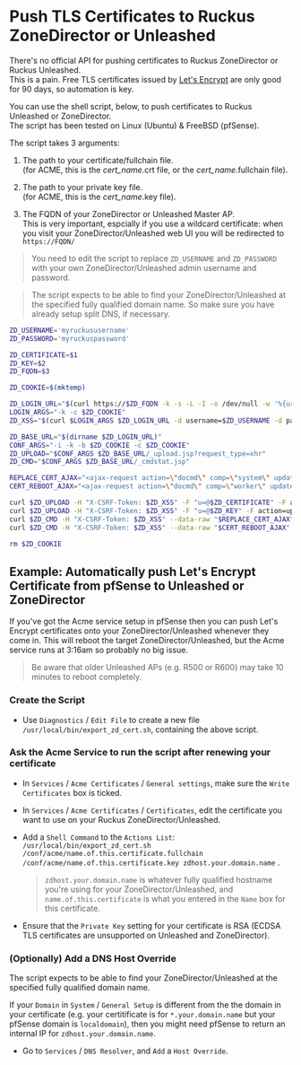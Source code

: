 # Push TLS Certificates to Ruckus ZoneDirector or Unleashed

There's no official API for pushing certificates to Ruckus ZoneDirector or Ruckus Unleashed.  
This is a pain. Free TLS certificates issued by [Let's Encrypt](https://letsencrypt.org) are only good for 90 days, so automation is key.

You can use the shell script, below, to push certificates to Ruckus Unleashed or ZoneDirector.  
The script has been tested on Linux (Ubuntu) & FreeBSD (pfSense).

The script takes 3 arguments:  
1) The path to your certificate/fullchain file.  
  (for ACME, this is the _cert_name_.crt file, or the _cert_name_.fullchain file).
  
2) The path to your private key file.  
  (for ACME, this is the _cert_name_.key file).
  
3) The FQDN of your ZoneDirector or Unleashed Master AP.  
  This is very important, espcially if you use a wildcard certificate: when you visit your ZoneDirector/Unleashed web UI you will be redirected to `https://FQDN/`
  
> You need to edit the script to replace `ZD_USERNAME` and `ZD_PASSWORD` with your own ZoneDirector/Unleashed admin username and password.

> The script expects to be able to find your ZoneDirector/Unleashed at the specified fully qualified domain name. So make sure you have already setup split DNS, if necessary.

```sh
ZD_USERNAME='myruckususername'
ZD_PASSWORD='myruckuspassword'

ZD_CERTIFICATE=$1
ZD_KEY=$2
ZD_FQDN=$3

ZD_COOKIE=$(mktemp)

ZD_LOGIN_URL="$(curl https://$ZD_FQDN -k -s -L -I -o /dev/null -w '%{url_effective}')"
LOGIN_ARGS="-k -c $ZD_COOKIE"
ZD_XSS="$(curl $LOGIN_ARGS $ZD_LOGIN_URL -d username=$ZD_USERNAME -d password=$ZD_PASSWORD -d ok=Log\ In -i | awk '/^HTTP_X_CSRF_TOKEN:/ { print $2 }' | tr -d '\040\011\012\015')"

ZD_BASE_URL="$(dirname $ZD_LOGIN_URL)"
CONF_ARGS="-i -k -b $ZD_COOKIE -c $ZD_COOKIE"
ZD_UPLOAD="$CONF_ARGS $ZD_BASE_URL/_upload.jsp?request_type=xhr"
ZD_CMD="$CONF_ARGS $ZD_BASE_URL/_cmdstat.jsp"

REPLACE_CERT_AJAX="<ajax-request action=\"docmd\" comp=\"system\" updater=\"rid.0.5\" xcmd=\"replace-cert\" checkAbility=\"6\" timeout=\"-1\"><xcmd cmd=\"replace-cert\" cn=\"$ZD_FQDN\"/></ajax-request>"
CERT_REBOOT_AJAX="<ajax-request action=\"docmd\" comp=\"worker\" updater=\"rid.0.5\" xcmd=\"cert-reboot\" checkAbility=\"6\"><xcmd cmd=\"cert-reboot\" action=\"undefined\"/></ajax-request>"

curl $ZD_UPLOAD -H "X-CSRF-Token: $ZD_XSS" -F "u=@$ZD_CERTIFICATE" -F action=uploadcert -F callback=uploader_uploadcert
curl $ZD_UPLOAD -H "X-CSRF-Token: $ZD_XSS" -F "u=@$ZD_KEY" -F action=uploadprivatekey -F callback=uploader_uploadprivatekey
curl $ZD_CMD -H "X-CSRF-Token: $ZD_XSS" --data-raw "$REPLACE_CERT_AJAX"
curl $ZD_CMD -H "X-CSRF-Token: $ZD_XSS" --data-raw "$CERT_REBOOT_AJAX"

rm $ZD_COOKIE
```

## Example: Automatically push Let's Encrypt Certificate from pfSense to Unleashed or ZoneDirector

If you've got the Acme service setup in pfSense then you can push Let's Encrypt certificates onto your ZoneDirector/Unleashed whenever they come in.
This will reboot the target ZoneDirector/Unleashed, but the Acme service runs at 3:16am so probably no big issue.
> Be aware that older Unleashed APs (e.g. R500 or R600) may take 10 minutes to reboot completely.

### Create the Script

* Use `Diagnostics` / `Edit File` to create a new file `/usr/local/bin/export_zd_cert.sh`, containing the above script.

### Ask the Acme Service to run the script after renewing your certificate

* In `Services` / `Acme Certificates` / `General settings`, make sure the `Write Certificates` box is ticked.

* In `Services` / `Acme Certificates` / `Certificates`, edit the certificate you want to use on your Ruckus ZoneDirector/Unleashed.  

* Add a `Shell Command` to the `Actions List`:  
    `/usr/local/bin/export_zd_cert.sh /conf/acme/name.of.this.certificate.fullchain /conf/acme/name.of.this.certificate.key zdhost.your.domain.name` .  
    
  > `zdhost.your.domain.name` is whatever fully qualified hostname you're using for your ZoneDirector/Unleashed, and `name.of.this.certificate` is what you entered in the `Name` box for this certificate.

* Ensure that the `Private Key` setting for your certificate is RSA (ECDSA TLS certificates are unsupported on Unleashed and ZoneDirector).  

### (Optionally) Add a DNS Host Override

The script expects to be able to find your ZoneDirector/Unleashed at the specified fully qualified domain name.

If your `Domain` in `System` / `General Setup` is different from the the domain in your certificate (e.g. your certitificate is for `*.your.domain.name` but your pfSense domain is `localdomain`), then you might need pfSense to return an internal IP for `zdhost.your.domain.name`.
* Go to `Services` / `DNS Resolver`, and `Add` a `Host Override`.
